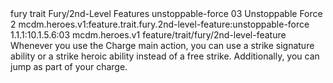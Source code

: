 <ability>
  <metadata>
    <class>fury</class>
    <feature_type>trait</feature_type>
    <file_dpath>Fury/2nd-Level Features</file_dpath>
    <item_id>unstoppable-force</item_id>
    <item_index>03</item_index>
    <item_name>Unstoppable Force</item_name>
    <level>2</level>
    <scc>mcdm.heroes.v1:feature.trait.fury.2nd-level-feature:unstoppable-force</scc>
    <scdc>1.1.1:10.1.5.6:03</scdc>
    <source>mcdm.heroes.v1</source>
    <type>feature/trait/fury/2nd-level-feature</type>
  </metadata>
  <effects>
    <effect type="mundane">Whenever you use the Charge main action, you can use a strike signature ability or a strike heroic ability instead of a free strike. Additionally, you can jump as part of your charge.</effect>
  </effects>
</ability>

